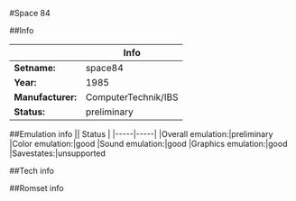 #Space 84

##Info

||Info|
|-----|-----|
|**Setname:**|space84
|**Year:**|1985
|**Manufacturer:**|ComputerTechnik/IBS
|**Status:**|preliminary

##Emulation info
|| Status |
|-----|-----|
|Overall emulation:|preliminary
|Color emulation:|good
|Sound emulation:|good
|Graphics emulation:|good
|Savestates:|unsupported

##Tech info

##Romset info

<!--- START OF EDITED COMMENT DO NOT TOUCH TEXT ABOVE-->
